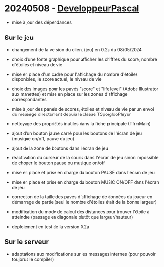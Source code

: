 # 20240508 - [DeveloppeurPascal](https://github.com/DeveloppeurPascal)

* mise à jour des dépendances

## Sur le jeu

* changement de la version du client (jeu) en 0.2a du 08/05/2024

* choix d'une fonte graphique pour afficher les chiffres du score, nombre d'étoiles et niveau de vie
* mise en place d'un cadre pour l'affichage du nombre d'étoiles disponibles, le score actuel, le niveau de vie

* choix des images pour les pavés "score" et "life level" (Adobe Illustrator aux manettes) et mise en place sur les zones d'affichage correspondantes

* mise à jour des panels de scores, étoiles et niveau de vie par un envoi de message directement depuis la classe TSporglooPlayer

* nettoyage des propriétés inutiles dans la fiche principale (TfrmMain)

* ajout d'un bouton jaune carré pour les boutons de l'écran de jeu (musique on/off, pause du jeu)
* ajout de la zone de boutons dans l'écran de jeu
* réactivation du curseur de la souris dans l'écran de jeu sinon impossible de choper le bouton pause ou musique on/off

* mise en place et prise en charge du bouton PAUSE dans l'écran de jeu
* mise en place et prise en charge du bouton MUSIC ON/OFF dans l'écran de jeu

* correction de la taille des pavés d'affichage de données du joueur en démarrage de partie (seul le nombre d'étoiles était de la bonne largeur)
* modification du mode de calcul des distances pour trouver l'étoile à atteindre (passage en diagonale plutôt que largeur/hauteur)

* déploiement en test de la version 0.2a

## Sur le serveur

* adaptations aux modifications sur les messages internes (pour pouvoir toujorus le compiler)
